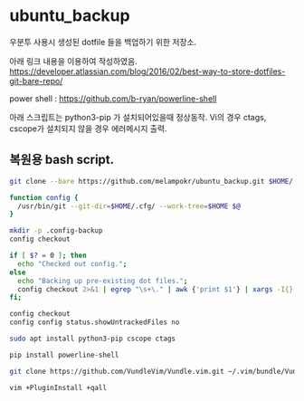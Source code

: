 # ubuntu_backup
우분투 사용시 생성된 dotfile 들을 백업하기 위한 저장소.

아래 링크 내용을 이용하여 작성하였음.
https://developer.atlassian.com/blog/2016/02/best-way-to-store-dotfiles-git-bare-repo/

power shell : https://github.com/b-ryan/powerline-shell

아래 스크립트는 python3-pip 가 설치되어있을때 정상동작.
Vi의 경우 ctags, cscope가 설치되지 않을 경우 에러메시지 출력.

## 복원용 bash script.

```bash
git clone --bare https://github.com/melampokr/ubuntu_backup.git $HOME/.cfg

function config {
  /usr/bin/git --git-dir=$HOME/.cfg/ --work-tree=$HOME $@
}

mkdir -p .config-backup
config checkout

if [ $? = 0 ]; then
  echo "Checked out config.";
else
  echo "Backing up pre-existing dot files.";
  config checkout 2>&1 | egrep "\s+\." | awk {'print $1'} | xargs -I{} mv {} .config-backup/{}
fi;

config checkout
config config status.showUntrackedFiles no

sudo apt install python3-pip cscope ctags

pip install powerline-shell

git clone https://github.com/VundleVim/Vundle.vim.git ~/.vim/bundle/Vundle.vim

vim +PluginInstall +qall

```
